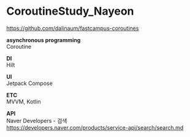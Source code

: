 # CoroutineStudy_Nayeon

https://github.com/dalinaum/fastcampus-coroutines

**asynchronous programming**  
Coroutine

**DI**  
Hilt

**UI**  
Jetpack Compose

**ETC**  
MVVM, Kotlin

**API**  
Naver Developers - 검색  
https://developers.naver.com/products/service-api/search/search.md
